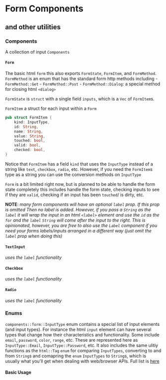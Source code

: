# Form Components
## and other utilities

### Components
A collection of input `Components`

#### `Form`
The basic html `form` this also exports `FormState`, `FormItem`, and `FormMethod`.
`FormMethod` is an enum that has the standard form http methods including
    - `FormMethod::Get`
    - `FormMethod::Post`
    - `FormMethod::Dialog`: a special method for closing html `<dialog>`

`FormState` is `struct` with a single field `inputs`, which is a `Vec` of `FormItem`s.

`FormItem` a struct for each input within a `Form`

```rust
pub struct FormItem {
    kind: InputType,
    id: String,
    name: String,
    value: String,
    touched: bool,
    valid: bool,
    checked: bool,
}
```

Notice that `FormItem` has a field `kind` that uses the `InputType` instead of a string like `text`, `checkbox`, `radio`, etc.
However, if you need the `FormItem`s type as a string you can use the conversion methods on `InputType`

`Form` is a bit limited right now, but is planned to be able to handle the form state completely
this includes handle the form state, checking inputs to see if they are `valid`, checking if an input
has been `touched`/ is dirty, etc.

**NOTE**: _many form components will have an optional `label` prop. If this prop is omitted
Then no label is added. However, if you pass a `String` as the `label` it will wrap the input
in an html `<label>` element and use the `id` as the `for` and the `label` `String` will come after the input
to the right. This is opinionated, however, you are free to also use the `Label` component if you need your
forms labels/inputs arranged in a different way (just omit the `label` prop when doing this)_

#### `TextInput`
_uses the `label` functionality_

#### `Checkbox`
_uses the `label` functionality_

#### `Radio`
_uses the `label` functionality_


### Enums
`components::form::InputType` enum contains a special list of input elements (and input types).
For instance the html `input` element can have several types that change how their characteristics
and functionality. Some include `email`, `password`, `color`, `range`, etc.
These are represented here as `InputType::Email`, `InputType::Password`, etc.
It also includes the same ulitiy functions as the `html::Tag` `enum` for comparing `InputTypes`,
converting to and from `String`s and comapring the `enum` `InputTypes` to `String`s, which is
usually what you'll get when dealing with web/browser APIs.
Full list is [here](src/components/form/input_type.rs)

#### Basic Usage

